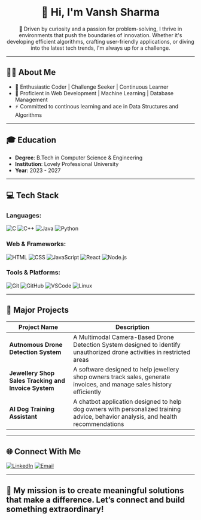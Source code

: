 <h1 align="center">👋 Hi, I'm Vansh Sharma</h1>
<p align="center">🚀 Driven by curiosity and a passion for problem-solving, I thrive in environments that push the boundaries of innovation. Whether it's developing efficient algorithms, crafting user-friendly applications, or diving into the latest tech trends, I'm always up for a challenge.</p>

---

## 🧑‍💻 About Me
- 🚀 Enthusiastic Coder | Challenge Seeker | Continuous Learner
- 🌱 Proficient in Web Development | Machine Learning | Database Management
- ⚡ Committed to continous learning and ace in Data Structures and Algorithms

---

## 🎓 Education

- **Degree**: B.Tech in Computer Science & Engineering  
- **Institution**: Lovely Professional University  
- **Year**: 2023 - 2027

---

## 💻 Tech Stack

### Languages:
![C](https://img.shields.io/badge/C-f42f10?style=for-the-badge)
![C++](https://img.shields.io/badge/C++-00599C?style=for-the-badge)
![Java](https://img.shields.io/badge/Java-ff8333?style=for-the-badge)
![Python](https://img.shields.io/badge/Python-10c7f4?style=for-the-badge)

### Web & Frameworks:
![HTML](https://img.shields.io/badge/HTML5-E34F26?style=for-the-badge)
![CSS](https://img.shields.io/badge/CSS3-1572B6?style=for-the-badge)
![JavaScript](https://img.shields.io/badge/JavaScript-F7DF1E?style=for-the-badge&logo=javascript&logoColor=black)
![React](https://img.shields.io/badge/React-61DAFB?style=for-the-badge)
![Node.js](https://img.shields.io/badge/Node.js-339933?style=for-the-badge)

### Tools & Platforms:
![Git](https://img.shields.io/badge/Git-F05032?style=for-the-badge)
![GitHub](https://img.shields.io/badge/GitHub-181717?style=for-the-badge)
![VSCode](https://img.shields.io/badge/VS%20Code-007ACC?style=for-the-badge)
![Linux](https://img.shields.io/badge/Linux-FCC624?style=for-the-badge)

---

## 🚀 Major Projects

| Project Name | Description |
|--------------|-------------|
| **Autnomous Drone Detection System** | A Multimodal Camera-Based Drone Detection System designed to identify unauthorized drone activities in restricted areas |
| **Jewellery Shop Sales Tracking and Invoice System** | A software designed to help jewellery shop owners track sales, generate invoices, and manage sales history efficiently |
| **AI Dog Training Assistant** | A chatbot application designed to help dog owners with personalized training advice, behavior analysis, and health recommendations |

<!-- Cards: GitHub Stats + Top Languages -->

---

## 🌐 Connect With Me

[![LinkedIn](https://img.shields.io/badge/LinkedIn-blue?style=for-the-badge&logo=linkedin)](https://linkedin.com/in/sharmavanshhh)
[![Email](https://img.shields.io/badge/Email-D14836?style=for-the-badge&logo=gmail&logoColor=white)](mailto:sharmavansh0512@gmail.com)

---

## 🌟 My mission is to create meaningful solutions that make a difference. Let’s connect and build something extraordinary! 
